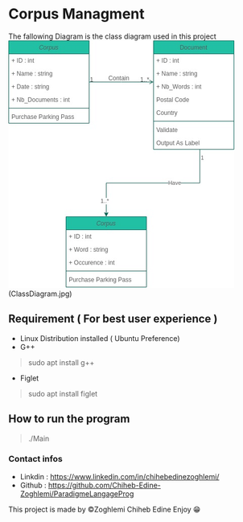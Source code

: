 ﻿# Corpus Managment
The fallowing Diagram is the class diagram used in this project 
<img src='ClassDiagram.jpg'>
 (ClassDiagram.jpg)
## Requirement ( For best user experience )  
- Linux Distribution  installed  ( Ubuntu Preference) 
- G++ 
> sudo apt install g++
- Figlet
>sudo apt install figlet 
## How to run the program 

>./Main

### Contact infos
- Linkdin : https://www.linkedin.com/in/chihebedinezoghlemi/
- Github : https://github.com/Chiheb-Edine-Zoghlemi/ParadigmeLangageProg

This project is made by ©Zoghlemi Chiheb Edine Enjoy 😁
